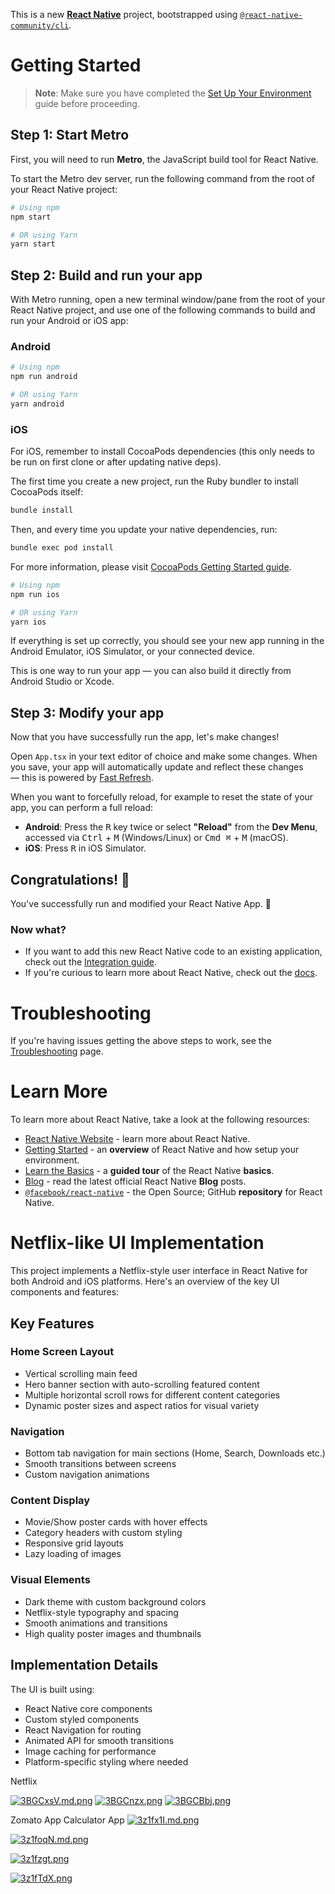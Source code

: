 This is a new [**React Native**](https://reactnative.dev) project, bootstrapped using [`@react-native-community/cli`](https://github.com/react-native-community/cli).

# Getting Started

> **Note**: Make sure you have completed the [Set Up Your Environment](https://reactnative.dev/docs/set-up-your-environment) guide before proceeding.

## Step 1: Start Metro

First, you will need to run **Metro**, the JavaScript build tool for React Native.

To start the Metro dev server, run the following command from the root of your React Native project:

```sh
# Using npm
npm start

# OR using Yarn
yarn start
```

## Step 2: Build and run your app

With Metro running, open a new terminal window/pane from the root of your React Native project, and use one of the following commands to build and run your Android or iOS app:

### Android

```sh
# Using npm
npm run android

# OR using Yarn
yarn android
```

### iOS

For iOS, remember to install CocoaPods dependencies (this only needs to be run on first clone or after updating native deps).

The first time you create a new project, run the Ruby bundler to install CocoaPods itself:

```sh
bundle install
```

Then, and every time you update your native dependencies, run:

```sh
bundle exec pod install
```

For more information, please visit [CocoaPods Getting Started guide](https://guides.cocoapods.org/using/getting-started.html).

```sh
# Using npm
npm run ios

# OR using Yarn
yarn ios
```

If everything is set up correctly, you should see your new app running in the Android Emulator, iOS Simulator, or your connected device.

This is one way to run your app — you can also build it directly from Android Studio or Xcode.

## Step 3: Modify your app

Now that you have successfully run the app, let's make changes!

Open `App.tsx` in your text editor of choice and make some changes. When you save, your app will automatically update and reflect these changes — this is powered by [Fast Refresh](https://reactnative.dev/docs/fast-refresh).

When you want to forcefully reload, for example to reset the state of your app, you can perform a full reload:

- **Android**: Press the <kbd>R</kbd> key twice or select **"Reload"** from the **Dev Menu**, accessed via <kbd>Ctrl</kbd> + <kbd>M</kbd> (Windows/Linux) or <kbd>Cmd ⌘</kbd> + <kbd>M</kbd> (macOS).
- **iOS**: Press <kbd>R</kbd> in iOS Simulator.

## Congratulations! :tada:

You've successfully run and modified your React Native App. :partying_face:

### Now what?

- If you want to add this new React Native code to an existing application, check out the [Integration guide](https://reactnative.dev/docs/integration-with-existing-apps).
- If you're curious to learn more about React Native, check out the [docs](https://reactnative.dev/docs/getting-started).

# Troubleshooting

If you're having issues getting the above steps to work, see the [Troubleshooting](https://reactnative.dev/docs/troubleshooting) page.

# Learn More

To learn more about React Native, take a look at the following resources:

- [React Native Website](https://reactnative.dev) - learn more about React Native.
- [Getting Started](https://reactnative.dev/docs/environment-setup) - an **overview** of React Native and how setup your environment.
- [Learn the Basics](https://reactnative.dev/docs/getting-started) - a **guided tour** of the React Native **basics**.
- [Blog](https://reactnative.dev/blog) - read the latest official React Native **Blog** posts.
- [`@facebook/react-native`](https://github.com/facebook/react-native) - the Open Source; GitHub **repository** for React Native.

# Netflix-like UI Implementation

This project implements a Netflix-style user interface in React Native for both Android and iOS platforms. Here's an overview of the key UI components and features:

## Key Features

### Home Screen Layout

- Vertical scrolling main feed
- Hero banner section with auto-scrolling featured content
- Multiple horizontal scroll rows for different content categories
- Dynamic poster sizes and aspect ratios for visual variety

### Navigation

- Bottom tab navigation for main sections (Home, Search, Downloads etc.)
- Smooth transitions between screens
- Custom navigation animations

### Content Display

- Movie/Show poster cards with hover effects
- Category headers with custom styling
- Responsive grid layouts
- Lazy loading of images

### Visual Elements

- Dark theme with custom background colors
- Netflix-style typography and spacing
- Smooth animations and transitions
- High quality poster images and thumbnails

## Implementation Details

The UI is built using:

- React Native core components
- Custom styled components
- React Navigation for routing
- Animated API for smooth transitions
- Image caching for performance
- Platform-specific styling where needed

Netflix

[![3BGCxsV.md.png](https://iili.io/3BGCxsV.md.png)](https://freeimage.host/i/3BGCxsV)
[![3BGCnzx.png](https://iili.io/3BGCnzx.png)](https://freeimage.host/)
[![3BGCBbj.png](https://iili.io/3BGCBbj.png)](https://freeimage.host/)


Zomato App Calculator App
[![3z1fx1I.md.png](https://iili.io/3z1fx1I.md.png)](https://freeimage.host/i/3z1fx1I)

[![3z1foqN.md.png](https://iili.io/3z1foqN.md.png)](https://freeimage.host/i/3z1foqN)

[![3z1fzgt.png](https://iili.io/3z1fzgt.png)](https://freeimage.host/)

[![3z1fTdX.png](https://iili.io/3z1fTdX.png)](https://freeimage.host/)
